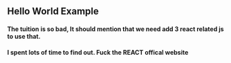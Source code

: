 ## Hello World Example

#### The tuition is so bad, It should mention that we need add 3 react related js to use that.
#### I spent lots of time to find out. Fuck the REACT offical website

